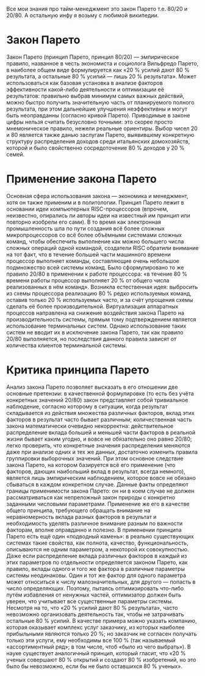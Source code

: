  Все мои знания про тайм-менеджмент это закон Парето т.е. 80/20 и 20/80. А остальную инфу я возьму с любимой википедии.
 
 # Закон Парето
 Закон Парето (принцип Парето, принцип 80/20) — эмпирическое правило, названное в честь экономиста и социолога Вильфредо Парето, в наиболее общем виде формулируется как «20 % усилий дают 80 % результата, а остальные 80 % усилий — лишь 20 % результата». Может использоваться как базовая установка в анализе факторов эффективности какой-либо деятельности и оптимизации её результатов: правильно выбрав минимум самых важных действий, можно быстро получить значительную часть от планируемого полного результата, при этом дальнейшие улучшения неэффективны и могут быть неоправданны (согласно кривой Парето).
Приводимые в законе цифры нельзя считать безусловно точными: это скорее просто мнемоническое правило, нежели реальные ориентиры. Выбор чисел 20 и 80 является также данью заслугам Парето, выявившему конкретную структуру распределения доходов среди итальянских домохозяйств, которой и было свойственно сосредоточение 80 % доходов у 20 % семей.
# Применение закона Парето
Основная сфера использования закона — экономика и менеджмент, хотя он также применим и в политологии.
Принцип Парето лежит в основании идеи компьютерных RISC-процессоров (впрочем, неизвестно, опирались ли авторы идеи на известный им принцип или повторно изобрели его сами). В то время как электронная промышленность шла по пути создания всё более сложных микропроцессоров со всё более объёмными системами сложных команд, чтобы обеспечить выполнение как можно большего числа сложных операций одной командой, создатели RISC обратили внимание на тот факт, что в течение большей части машинного времени процессор выполняет команды, составляющие очень небольшое подмножество всей системы команд. Было сформулировано то же правило 20/80 в применении к работе процессора: «в течение 80 % времени работы процессор выполняет 20 % от общего числа реализованных в нём команд». Возникла естественная идея: выбросить из схемы процессора реализацию 80 % редко используемых команд, оставив только 20 % используемых часто, и за счёт упрощения схемы сделать её более производительной.
Виртуализация аппаратных процессов направлена на снижение воздействия закона Парето на производительность системы, прямым тому подтверждением является использование терминальных систем. Однако использование таких систем не вводит их в исключение закона Парето, так как правило 20/80 выполняется, но последствия данного правила зависят от количества клиентов терминальной системы.
# Критика принципа Парето
Анализ закона Парето позволяет высказать в его отношении две основные претензии:
в качественной формулировке (то есть без учёта конкретных значений 20/80) закон представляет собой тривиальное наблюдение, согласно которому в ситуации, когда результат складывается из действия множества различных факторов, вклад этих факторов в результат часто бывает различным;
количественная часть закона математически очевидно некорректна:
действительное распределение вклада большей и меньшей части факторов в реальной жизни бывает каким угодно, и вовсе не обязательно оно равно 20/80;
легко проверить, что конкретные значения распределения меняются даже при анализе одних и тех же данных, достаточно изменить правила группировки выборочных значений.
При этом основное следствие закона Парето, на котором базируется всё его применение (что факторов, дающих наибольший вклад в результат, всегда немного), является лишь эмпирическим наблюдением, которое вовсе не обязано сбываться в каждом конкретном случае.
Данные факты определяют границы применимости закона Парето: он ни в коем случае не должен рассматриваться как непреложный закон природы с конкретно заданными числовыми параметрами. Применение же его в качестве общего принципа, требующего обращать внимание на неравномерность вклада разных факторов в результат и необходимость уделять различное внимание разным по важности факторам, вполне оправданно и полезно.
В применении принципа Парето есть ещё один «подводный камень»: в реально существующих системах такие свойства, как полнота, качество, функциональность, описываются не одним параметром, а некоторой их совокупностью. Даже если распределение вклада различных факторов в каждый из этих параметров по отдельности определяется законом Парето, как правило, вклады одного и того же фактора в различные параметры системы неодинаковы. Один и тот же фактор для одного параметра может относиться к числу малозначительных, для другого — попасть в число определяющих. Поэтому, пытаясь оптимизировать что-либо путём избавления от ненужных частей, оптимизатор должен быть уверен, что учитывает все существенные параметры системы.
Несмотря на то, что «20 % усилий дают 80 % результата», часто невозможно организовать деятельность так, чтобы не затрачивать остальные 80 % усилий. В качестве примера можно указать компанию, которая оказывает комплекс услуг заказчику, из которых наиболее прибыльными являются только 20 %; но заказчик не согласен получать только эти услуги, ему необходимы все 100 % (так называемый «ассортиментный ряд»; в том числе, чтоб «было из чего выбрать»). В науке существует аналогичный принцип, который гласит, что «20 % ученых совершают 80 % открытий и создают 80 % изобретений, но это было бы невозможно, если бы не было оставшихся 80 % ученых».
